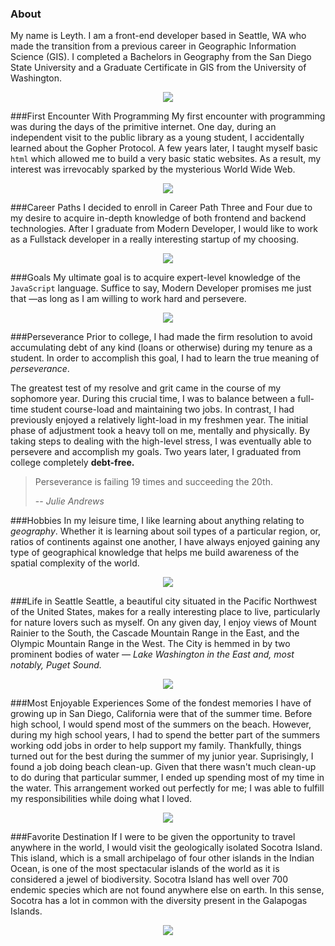 ### About
My name is Leyth. I am a front-end developer based in Seattle, WA who made the transition from a previous career in Geographic Information Science (GIS). I completed a Bachelors in Geography from the San Diego State University and a Graduate Certificate in GIS from the University of Washington.
<p align="center"> <img src="./img/seattle.jpg"> </p>

###First Encounter With Programming
My first encounter with programming was during the days of the primitive internet. One day, during an independent visit to the public library as a young student, I accidentally learned about the Gopher Protocol. A few years later, I taught myself basic `html` which allowed me to build a very basic static websites. As a result, my interest was irrevocably sparked by the mysterious World Wide Web. 
<p align="center"> <img src="./img/gopher.gif"> </p>

###Career Paths
I decided to enroll in Career Path Three and Four due to my desire to acquire in-depth knowledge of both frontend and backend technologies. After I graduate from Modern Developer, I would like to work as a Fullstack developer in a really interesting startup of my choosing.
<p align="center"> <img src="./img/subl.gif"> </p>


###Goals
My ultimate goal is to acquire expert-level knowledge of the `JavaScript` language. Suffice to say, Modern Developer promises me just that &mdash;as long as I am willing to work hard  and persevere.
<p align="center"> <img src="./img/goal.jpg"> </p>

###Perseverance
Prior to college, I had made the firm resolution to avoid accumulating debt of any kind (loans or otherwise) during my tenure as a student. In order to accomplish this goal, I had to learn the true meaning of *perseverance*. 

The greatest test of my resolve and grit came in the course of my sophomore year. During this crucial time, I was to balance between  a full-time student course-load and maintaining two jobs. In contrast, I had previously enjoyed a relatively light-load in my freshmen year. The initial phase of adjustment took a heavy toll on me, mentally and physically. By taking steps to dealing with the high-level stress, I was eventually able to persevere and accomplish my goals. Two years later, I graduated from college completely **debt-free.**

> Perseverance is failing 19 times and succeeding the 20th.
>
> -- <cite>Julie Andrews</cite>

###Hobbies
In my leisure time, I like learning about anything relating to *geography*. Whether it is learning about soil types of a particular region, or, ratios  of continents against one another, I have always enjoyed gaining any type of geographical knowledge that helps me build awareness of the spatial complexity of the world.
 <p align="center"> <img src="./img/geography.jpg"> </p>

###Life in Seattle
Seattle, a beautiful city situated in the Pacific Northwest of the United States,  makes for a really interesting place to live, particularly for nature lovers such as myself. On any given day, I enjoy views of Mount Rainier to the South, the Cascade Mountain Range in the East, and the Olympic Mountain Range in the West. The City is hemmed in by two prominent bodies of water &mdash;  *Lake Washington in the East and, most notably, Puget Sound.*
<p align="center"> <img src="./img/mount.jpg"> </p>

###Most Enjoyable Experiences
Some of the fondest memories I have of growing up in San Diego, California were that of the summer time. Before high school, I would spend most of the summers on the beach. However, during my high school years, I had to spend the better part of the summers working odd jobs in order to help support my family. Thankfully, things turned out for the best during the summer of my junior year. Suprisingly, I found a job doing beach clean-up. Given that there wasn't much clean-up to do during that particular summer, I ended up spending most of my time in the water. This arrangement worked out perfectly for me; I was able to fulfill my responsibilities while doing what I loved.
 <p align="center"> <img src="./img/beach.jpg"> </p>


###Favorite Destination
If I were to be given the opportunity to travel anywhere in the world, I would visit the geologically isolated Socotra Island. This island, which is a small archipelago of four other islands in the Indian Ocean, is one of the most spectacular islands of the world as it is considered a jewel of biodiversity. Socotra Island has well over 700 endemic species which are not found anywhere else on earth. In this sense, Socotra has a lot in common with the diversity present in the Galapogas Islands.
 <p align="center"> <img src="./img/soctra.jpg"> </p>
